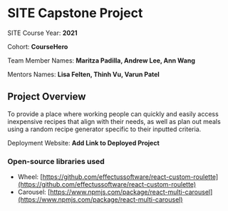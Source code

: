 # SITE Capstone Project

SITE Course Year: **2021**

Cohort: **CourseHero**

Team Member Names: **Maritza Padilla, Andrew Lee, Ann Wang**

Mentors Names: **Lisa Felten, Thinh Vu, Varun Patel**

## Project Overview

To provide a place where working people can quickly and easily access inexpensive recipes that align with their needs, as well as plan out meals using a random recipe generator specific to their inputted criteria.

Deployment Website: **Add Link to Deployed Project**

### Open-source libraries used

* Wheel: [https://github.com/effectussoftware/react-custom-roulette](https://github.com/effectussoftware/react-custom-roulette)
* Carousel: [https://www.npmjs.com/package/react-multi-carousel](https://www.npmjs.com/package/react-multi-carousel)
